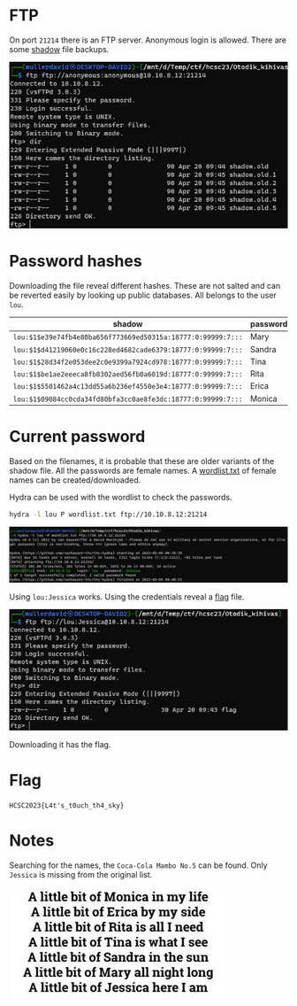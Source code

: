 # FTP

On port `21214` there is an FTP server. Anonymous login is allowed. There are some [shadow](https://linux.die.net/man/5/shadow) file backups.

![](screenshots/1.png)

# Password hashes

Downloading the file reveal different hashes. These are not salted and can be reverted easily by looking up public databases. All belongs to the user `lou`.

| shadow | password |
|---|---|
| `lou:$1$e39e74fb4e80ba656f773669ed50315a:18777:0:99999:7:::` | Mary |
| `lou:$1$d41219060e0c16c228ed4682cade6379:18777:0:99999:7:::` | Sandra |
| `lou:$1$28d34f2e053dee2c0e9399a7924cd978:18777:0:99999:7:::` | Tina |
| `lou:$1$be1ae2eeeca8fb8302aed56fb0a6019d:18777:0:99999:7:::` | Rita |
| `lou:$1$5501462a4c13dd55a6b236ef4550e3e4:18777:0:99999:7:::` | Erica |
| `lou:$1$09084cc0cda34fd80bfa3cc0ae8fe3dc:18777:0:99999:7:::` | Monica |

# Current password 

Based on the filenames, it is probable that these are older variants of the shadow file. All the passwords are female names. A [wordlist.txt](workdir/wordlist.txt) of female names can be created/downloaded. 

Hydra can be used with the wordlist to check the passwords.

```bash
hydra -l lou P wordlist.txt ftp://10.10.8.12:21214
```

![](screenshots/2.png)

Using `lou:Jessica` works. Using the credentials reveal a [flag](workdir/flag) file. 

![](screenshots/3.png)

Downloading it has the flag.

# Flag
`HCSC2023{L4t's_t0uch_th4_sky}`

# Notes
Searching for the names, the `Coca-Cola Mambo No.5` can be found. Only `Jessica` is missing from the original list.

![](screenshots/4.png)